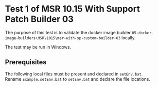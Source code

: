 # Test 1 of MSR 10.15 With Support Patch Builder 03

The purpose of this test is to validate the docker image builder `05.docker-image-builders\MSR\1015\msr-with-sp-custom-builder-03` locally.

The test may be run in Windows.

## Prerequisites

The following local files must be present and declared in `setEnv.bat`. Rename `Example.setEnv.bat` to `setEnv.bat` and declare the file locations.
